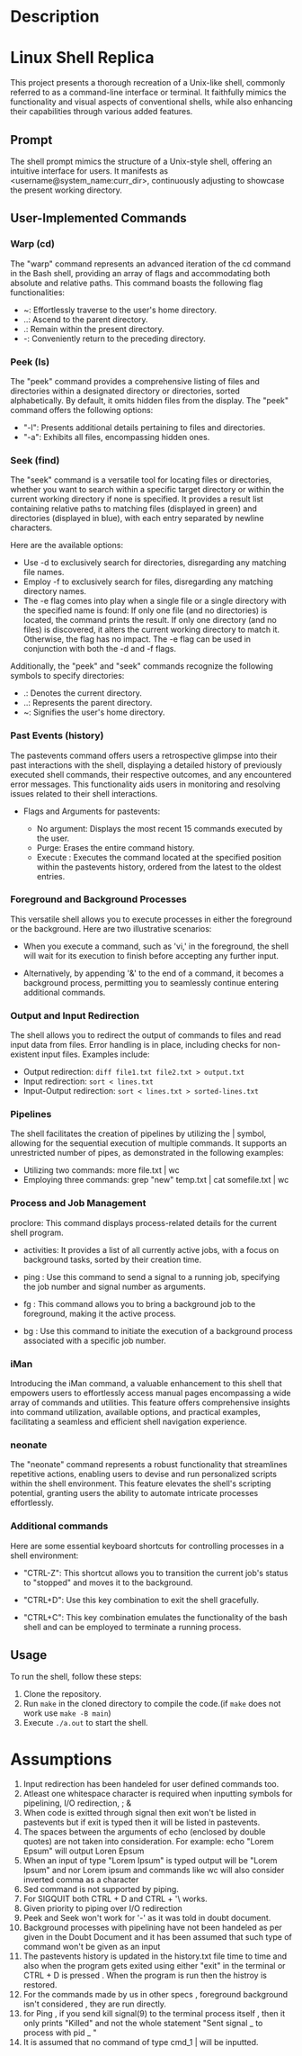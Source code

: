 # Description

# Linux Shell Replica
This project presents a thorough recreation of a Unix-like shell, commonly referred to as a command-line interface or terminal. It faithfully mimics the functionality and visual aspects of conventional shells, while also enhancing their capabilities through various added features.

## Prompt

The shell prompt mimics the structure of a Unix-style shell, offering an intuitive interface for users. It manifests as <username@system_name:curr_dir>, continuously adjusting to showcase the present working directory.

## User-Implemented Commands

### Warp (cd)

The "warp" command represents an advanced iteration of the cd command in the Bash shell, providing an array of flags and accommodating both absolute and relative paths. This command boasts the following flag functionalities:

- ~: Effortlessly traverse to the user's home directory.
- ..: Ascend to the parent directory.
- .: Remain within the present directory.
- -: Conveniently return to the preceding directory.

### Peek (ls)


The "peek" command provides a comprehensive listing of files and directories within a designated directory or directories, sorted alphabetically. By default, it omits hidden files from the display. The "peek" command offers the following options:

- "-l": Presents additional details pertaining to files and directories.
- "-a": Exhibits all files, encompassing hidden ones.

### Seek (find)

The "seek" command is a versatile tool for locating files or directories, whether you want to search within a specific target directory or within the current working directory if none is specified. It provides a result list containing relative paths to matching files (displayed in green) and directories (displayed in blue), with each entry separated by newline characters.

Here are the available options:

- Use -d to exclusively search for directories, disregarding any matching file names.
- Employ -f to exclusively search for files, disregarding any matching directory names.
- The -e flag comes into play when a single file or a single directory with the specified name is found:
        If only one file (and no directories) is located, the command prints the result.
        If only one directory (and no files) is discovered, it alters the current working directory to match it.
        Otherwise, the flag has no impact.
    The -e flag can be used in conjunction with both the -d and -f flags.

Additionally, the "peek" and "seek" commands recognize the following symbols to specify directories:

- .: Denotes the current directory.
- ..: Represents the parent directory.
- ~: Signifies the user's home directory.

### Past Events (history)
The pastevents command offers users a retrospective glimpse into their past interactions with the shell, displaying a detailed history of previously executed shell commands, their respective outcomes, and any encountered error messages. This functionality aids users in monitoring and resolving issues related to their shell interactions.

- Flags and Arguments for pastevents:

    - No argument: Displays the most recent 15 commands executed by the user.
    - Purge: Erases the entire command history.
    - Execute <index>: Executes the command located at the specified position within the pastevents       history, ordered from the latest to the oldest entries.

### Foreground and Background Processes
This versatile shell allows you to execute processes in either the foreground or the background. Here are two illustrative scenarios:

- When you execute a command, such as 'vi,' in the foreground, the shell will wait for its execution to finish before accepting any further input.

- Alternatively, by appending '&' to the end of a command, it becomes a background process, permitting you to seamlessly continue entering additional commands.

### Output and Input Redirection
The shell allows you to redirect the output of commands to files and read input data from files. Error handling is in place, including checks for non-existent input files. Examples include:

- Output redirection: `diff file1.txt file2.txt > output.txt`
- Input redirection: `sort < lines.txt`
- Input-Output redirection: `sort < lines.txt > sorted-lines.txt`

### Pipelines
The shell facilitates the creation of pipelines by utilizing the | symbol, allowing for the sequential execution of multiple commands. It supports an unrestricted number of pipes, as demonstrated in the following examples:

- Utilizing two commands: more file.txt | wc
- Employing three commands: grep "new" temp.txt | cat somefile.txt | wc

### Process and Job Management
proclore: This command displays process-related details for the current shell program.

- activities: It provides a list of all currently active jobs, with a focus on background tasks, sorted by their creation time.

- ping <jobNumber> <signalNumber>: Use this command to send a signal to a running job, specifying the job number and signal number as arguments.

- fg <jobNumber>: This command allows you to bring a background job to the foreground, making it the active process.

- bg <jobNumber>: Use this command to initiate the execution of a background process associated with a specific job number.

### iMan
Introducing the iMan command, a valuable enhancement to this shell that empowers users to effortlessly access manual pages encompassing a wide array of commands and utilities. This feature offers comprehensive insights into command utilization, available options, and practical examples, facilitating a seamless and efficient shell navigation experience.

### neonate
The "neonate" command represents a robust functionality that streamlines repetitive actions, enabling users to devise and run personalized scripts within the shell environment. This feature elevates the shell's scripting potential, granting users the ability to automate intricate processes effortlessly.

### Additional commands

Here are some essential keyboard shortcuts for controlling processes in a shell environment:

- "CTRL-Z": This shortcut allows you to transition the current job's status to "stopped" and moves it to the background.

- "CTRL+D": Use this key combination to exit the shell gracefully.

- "CTRL+C": This key combination emulates the functionality of the bash shell and can be employed to terminate a running process.

## Usage
To run the shell, follow these steps:

1. Clone the repository.
2. Run `make` in the cloned directory to compile the code.(if `make` does not work use `make -B main`)
3. Execute `./a.out` to start the shell.

# Assumptions
1. Input redirection has been handeled for user defined commands too.
2. Atleast one whitespace character is required when inputting symbols for pipelining, I/O redirection, ; &
3. When code is exitted through signal then exit won't be listed in pastevents but if exit is typed then it will be listed in pastevents.
4. The spaces between the arguments of echo (enclosed by double quotes) are not taken into consideration.
    For example: echo "Lorem        Epsum" will output Loren Epsum
5. When an input of type "Lorem Ipsum" is typed output will be "Lorem Ipsum" and nor Lorem ipsum and commands like wc will also consider inverted comma as a character
6. Sed command is not supported by piping.
7. For SIGQUIT both CTRL + D and CTRL + '\ works.
8. Given priority to piping over I/O redirection
9. Peek and Seek won't work for '-' as it was told in doubt document.
10. Background processes with pipelining have not been handeled as per given in the Doubt Document and it has been assumed that such type of command won't be given as an input
11. The pastevents history is updated in the history.txt file time to time and also when the program gets exited using either "exit" in the terminal or CTRL + D is pressed . When the program is run then the histroy is restored.
12. For the commands made by us in other specs , foreground background isn't considered , they are run directly.
13. for Ping , if you send kill signal(9) to the terminal process itself , then it only prints "Killed" and not the whole statement "Sent signal _ to process with pid _ "
14. It is assumed that no command of type cmd_1 | will be inputted.
